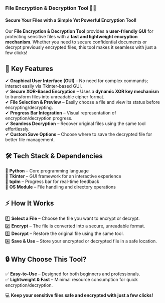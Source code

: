 ### **File Encryption & Decryption Tool 🔐📂**  
#### **Secure Your Files with a Simple Yet Powerful Encryption Tool!**  

Our **File Encryption & Decryption Tool** provides a **user-friendly GUI** for protecting sensitive files with a **fast and lightweight encryption mechanism**. Whether you need to secure confidential documents or decrypt previously encrypted files, this tool makes it seamless with just a few clicks!  

🚀 **Key Features**  
-------------------  
✔ **Graphical User Interface (GUI)** – No need for complex commands; interact easily via Tkinter-based GUI.  
✔ **Secure XOR-Based Encryption** – Uses a **dynamic XOR key mechanism** to transform files into unreadable cipher format.  
✔ **File Selection & Preview** – Easily choose a file and view its status before encrypting/decrypting.  
✔ **Progress Bar Integration** – Visual representation of encryption/decryption progress.  
✔ **Seamless Decryption** – Recover original files using the same tool effortlessly.  
✔ **Custom Save Options** – Choose where to save the decrypted file for better file management.  

🛠️ **Tech Stack & Dependencies**  
---------------------------------  
🔹 **Python** – Core programming language  
🔹 **Tkinter** – GUI framework for an interactive experience  
🔹 **tqdm** – Progress bar for real-time feedback  
🔹 **OS Module** – File handling and directory operations  

⚡ **How It Works**  
-------------------  
1️⃣ **Select a File** – Choose the file you want to encrypt or decrypt.  
2️⃣ **Encrypt** – The file is converted into a secure, unreadable format.  
3️⃣ **Decrypt** – Restore the original file using the same tool.  
4️⃣ **Save & Use** – Store your encrypted or decrypted file in a safe location.  

🔒 **Why Choose This Tool?**  
----------------------------  
✅ **Easy-to-Use** – Designed for both beginners and professionals.  
✅ **Lightweight & Fast** – Minimal resource consumption for quick encryption/decryption.  

💻 **Keep your sensitive files safe and encrypted with just a few clicks!**  

